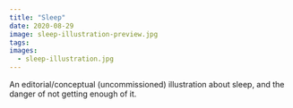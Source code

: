 ```yaml
---
title: "Sleep"
date: 2020-08-29
image: sleep-illustration-preview.jpg
tags:
images:
  - sleep-illustration.jpg
---
```


An editorial/conceptual (uncommissioned) illustration about sleep, and the danger of not getting enough of it.